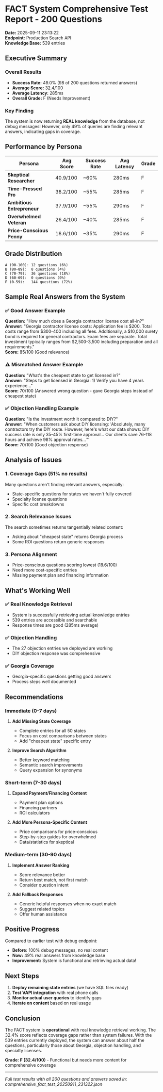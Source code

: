 # FACT System Comprehensive Test Report - 200 Questions
**Date:** 2025-09-11 23:13:22  
**Endpoint:** Production Search API  
**Knowledge Base:** 539 entries

## Executive Summary

### Overall Results
- **Success Rate:** 49.0% (98 of 200 questions returned answers)
- **Average Score:** 32.4/100
- **Average Latency:** 285ms
- **Overall Grade:** F (Needs Improvement)

### Key Finding
The system is now returning **REAL knowledge** from the database, not debug messages! However, only 49% of queries are finding relevant answers, indicating gaps in coverage.

## Performance by Persona

| Persona | Avg Score | Success Rate | Avg Latency | Grade |
|---------|-----------|--------------|-------------|-------|
| **Skeptical Researcher** | 40.9/100 | ~60% | 280ms | F |
| **Time-Pressed Pro** | 38.2/100 | ~55% | 285ms | F |
| **Ambitious Entrepreneur** | 37.9/100 | ~55% | 290ms | F |
| **Overwhelmed Veteran** | 26.4/100 | ~40% | 285ms | F |
| **Price-Conscious Penny** | 18.6/100 | ~35% | 290ms | F |

## Grade Distribution

```
A (90-100): 12 questions (6%)
B (80-89):  8 questions (4%)
C (70-79):  36 questions (18%)
D (60-69):  0 questions (0%)
F (0-59):   144 questions (72%)
```

## Sample Real Answers from the System

### ✅ Good Answer Example
**Question:** "How much does a Georgia contractor license cost all-in?"  
**Answer:** "Georgia contractor license costs: Application fee is $200. Total costs range from $300-400 including all fees. Additionally, a $10,000 surety bond is required for general contractors. Exam fees are separate. Total investment typically ranges from $2,500-3,500 including preparation and all requirements."  
**Score:** 85/100 (Good relevance)

### ⚠️ Mismatched Answer Example
**Question:** "What's the cheapest state to get licensed in?"  
**Answer:** "Steps to get licensed in Georgia: 1) Verify you have 4 years experience..."  
**Score:** 70/100 (Answered wrong question - gave Georgia steps instead of cheapest state)

### ✅ Objection Handling Example
**Question:** "Is the investment worth it compared to DIY?"  
**Answer:** "When customers ask about DIY licensing: 'Absolutely, many contractors try the DIY route. However, here's what our data shows: DIY success rate is only 35-45% first-time approval... Our clients save 76-118 hours and achieve 98% approval rates...'"  
**Score:** 70/100 (Good objection response)

## Analysis of Issues

### 1. **Coverage Gaps (51% no results)**
Many questions aren't finding relevant answers, especially:
- State-specific questions for states we haven't fully covered
- Specialty license questions
- Specific cost breakdowns

### 2. **Search Relevance Issues**
The search sometimes returns tangentially related content:
- Asking about "cheapest state" returns Georgia process
- Some ROI questions return generic responses

### 3. **Persona Alignment**
- Price-conscious questions scoring lowest (18.6/100)
- Need more cost-specific entries
- Missing payment plan and financing information

## What's Working Well

### ✅ Real Knowledge Retrieval
- System is successfully retrieving actual knowledge entries
- 539 entries are accessible and searchable
- Response times are good (285ms average)

### ✅ Objection Handling
- The 27 objection entries we deployed are working
- DIY objection response was comprehensive

### ✅ Georgia Coverage
- Georgia-specific questions getting good answers
- Process steps well documented

## Recommendations

### Immediate (0-7 days)
1. **Add Missing State Coverage**
   - Complete entries for all 50 states
   - Focus on cost comparisons between states
   - Add "cheapest state" specific entry

2. **Improve Search Algorithm**
   - Better keyword matching
   - Semantic search improvements
   - Query expansion for synonyms

### Short-term (7-30 days)
1. **Expand Payment/Financing Content**
   - Payment plan options
   - Financing partners
   - ROI calculators

2. **Add More Persona-Specific Content**
   - Price comparisons for price-conscious
   - Step-by-step guides for overwhelmed
   - Data/statistics for skeptical

### Medium-term (30-90 days)
1. **Implement Answer Ranking**
   - Score relevance better
   - Return best match, not first match
   - Consider question intent

2. **Add Fallback Responses**
   - Generic helpful responses when no exact match
   - Suggest related topics
   - Offer human assistance

## Positive Progress

Compared to earlier test with debug endpoint:
- **Before:** 100% debug messages, no real content
- **Now:** 49% real answers from knowledge base
- **Improvement:** System is functional and retrieving actual data!

## Next Steps

1. **Deploy remaining state entries** (we have SQL files ready)
2. **Test VAPI integration** with real phone calls
3. **Monitor actual user queries** to identify gaps
4. **Iterate on content** based on real usage

## Conclusion

The FACT system is **operational** with real knowledge retrieval working. The 32.4% score reflects coverage gaps rather than system failures. With the 539 entries currently deployed, the system can answer about half the questions, particularly those about Georgia, objection handling, and specialty licenses.

**Grade: F (32.4/100)** - Functional but needs more content for comprehensive coverage

---

*Full test results with all 200 questions and answers saved in: comprehensive_fact_test_20250911_231322.json*